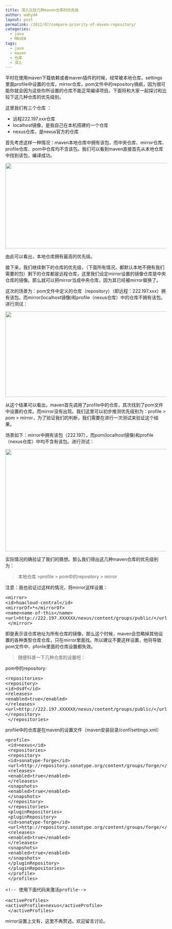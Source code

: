 ```yaml
---
title: 深入比较几种maven仓库的优先级
author: wahyd4
layout: post
permalink: /2012/07/compare-priority-of-maven-repository/
categories:
  - java
  - MAVEN
tags:
  - java
  - maven
  - 仓库
  - 深入
---
```

平时在使用maven下载依赖或者maven插件的时候，经常被本地仓库，settings里面profile中设置的仓库，mirror仓库，pom文件中的repository搞疯，因为很可能你就会因为这些你所设置的仓库不能正常编译项目。下面将和大家一起探讨和比较下这几种仓库的优先级别。

这里我们有三个仓库 ：

*   远程222.197.xxx仓库
*   localhost镜像，是我自己在本机搭建的一个仓库
*   nexus仓库，是nexus官方的仓库

首先考虑这样一种情况：maven本地仓库中拥有该包，而中央仓库、mirror仓库、profile仓库、pom中仓库均不含该包。我们可以看到maven直接首先从本地仓库中找到该包，编译成功。

[<img class="aligncenter size-large wp-image-2083" title="1" src="/images/2012/07/1-1024x267.png" alt="" width="1024" height="267" />][1]

由此可以看出，本地仓库拥有最高的优先级。

接下来，我们继续剩下的仓库的优先级，（下面所有情况，都默认本地不拥有我们需要的包）剩下的仓库都是远程仓库，这里我们设定mirror设置的镜像仓库是中央仓库的镜像。那么就可以把mirror当成中央仓库，因为其已经被mirror替换了。

这次的场景为：pom文件中定义的仓库（repository）（即远程：222.197.xxx）拥有该包，而mirror(localhost镜像)和profile（nexus仓库）中的仓库不拥有该包。进行测试：

[<img class="aligncenter size-large wp-image-2087" title="2" src="/images/2012/07/2-1024x267.png" alt="" width="1024" height="267" />][2]

从这个结果可以看出，maven首先调用了profile中的仓库，其次找到了pom文件中设置的仓库。而mirror没有出现。我们这里可以初步推测优先级别为：profile > pom > mirror，为了验证我们的判断，我们需要在进行一次测试来验证这个结果。

场景如下：mirror中拥有该包（222.197），而pom(localhost镜像)和profile（nexus仓库）中均不含有该包。进行测试：

[<img class="aligncenter size-large wp-image-2089" title="3" src="/images/2012/07/3-1024x319.png" alt="" width="1024" height="319" />][3]

实际情况的确验证了我们的猜想。那么我们得出这几种maven仓库的优先级别为：

> 本地仓库 >profile > pom中的repository > mirror

注意：我也验证过这样的情况，将mirror这样设置：

<pre class="brush: xml; title: ; notranslate" title="">&lt;mirror&gt;
&lt;id&gt;huacloud-central&lt;/id&gt;
&lt;mirrorOf&gt;*&lt;/mirrorOf&gt;
&lt;name&gt;name-of-this&lt;/name&gt;
&lt;url&gt;http://222.197.XXXXXX/nexus/content/groups/public/&lt;/url&gt;
 &lt;/mirror&gt;
</pre>

即是表示该仓库地址为所有仓库的镜像，那么这个时候，maven会忽略掉其他设置的各种类型仓库仓库，只在mirror里面找。所以建议不要这样设置，他将导致pom文件中、pforile里面的仓库设置都失效。

> 随便科普一下几种仓库的设置吧：

pom中的repository:

<pre class="brush: xml; title: ; notranslate" title="">&lt;repositories&gt;
&lt;repository&gt;
&lt;id&gt;dsdf&lt;/id&gt;
&lt;releases&gt;
&lt;enabled&gt;true&lt;/enabled&gt;
&lt;/releases&gt;
&lt;url&gt;http://222.197.XXXXXX/nexus/content/groups/public/&lt;/url&gt;
&lt;/repository&gt;
 &lt;/repositories&gt;
</pre>

profile中的仓库是在maven的设置文件（maven安装目录/conf/settings.xml）

<pre class="brush: xml; title: ; notranslate" title="">&lt;profile&gt;
 &lt;id&gt;nexus&lt;/id&gt;
 &lt;repositories&gt;
 &lt;repository&gt;
 &lt;id&gt;sonatype-forge&lt;/id&gt;
 &lt;url&gt;http://repository.sonatype.org/content/groups/forge/&lt;/url&gt;
 &lt;releases&gt;
 &lt;enabled&gt;true&lt;/enabled&gt;
 &lt;/releases&gt;
 &lt;snapshots&gt;
 &lt;enabled&gt;true&lt;/enabled&gt;
 &lt;/snapshots&gt;
 &lt;/repository&gt;
 &lt;/repositories&gt;
 &lt;pluginRepositories&gt;
 &lt;pluginRepository&gt;
 &lt;id&gt;sonatype-forge&lt;/id&gt;
 &lt;url&gt;http://repository.sonatype.org/content/groups/forge/&lt;/url&gt;
 &lt;releases&gt;
 &lt;enabled&gt;true&lt;/enabled&gt;
 &lt;/releases&gt;
 &lt;snapshots&gt;
 &lt;enabled&gt;true&lt;/enabled&gt;
 &lt;/snapshots&gt;
 &lt;/pluginRepository&gt;
 &lt;/pluginRepositories&gt;
 &lt;/profile&gt;
 &lt;/profiles&gt;

&lt;!-- 使用下面代码来激活profile--&gt;

&lt;activeProfiles&gt;
&lt;activeProfile&gt;nexus&lt;/activeProfile&gt;
 &lt;/activeProfiles&gt;
</pre>

mirror设置上文有，这里不再赘述。欢迎留言讨论。

 [1]: /images/2012/07/1.png
 [2]: /images/2012/07/2.png
 [3]: /images/2012/07/3.png